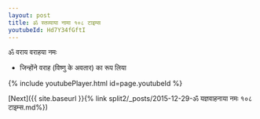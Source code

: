 ```yaml
---
layout: post
title: ॐ स्तव्याया नामा १०८ टाइम्स
youtubeId: Hd7Y34fGftI
---
```

 
 
 ॐ वराय वराहया नमः  
 
 -  जिन्होंने वराह (विष्णु के अवतार) का रूप लिया 
 
  
 
  
 
 
 
 
 
 


{% include youtubePlayer.html id=page.youtubeId %}
 
[Next]({{ site.baseurl }}{% link  split2/_posts/2015-12-29-ॐ यज्ञवाहनाया नमः १०८ टाइम्स.md%})
 
